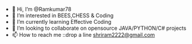 - 👋 Hi, I’m @Ramkumar78
- 👀 I’m interested in BEES,CHESS & Coding
- 🌱 I’m currently learning Effective Coding
- 💞️ I’m looking to collaborate on opensource JAVA/PYTHON/C# projects
- 📫 How to reach me ::drop a line shriram2222@gmail.com

<!---
Ramkumar78/Ramkumar78 is a ✨ special ✨ repository because its `README.md` (this file) appears on your GitHub profile.
You can click the Preview link to take a look at your changes.
--->
